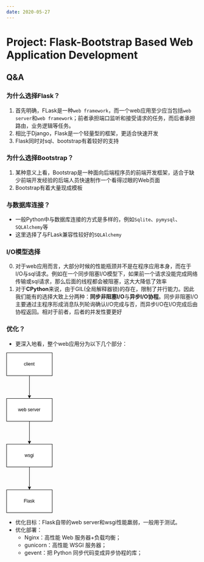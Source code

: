 ```yaml
---
date: 2020-05-27
---
```


# Project: Flask-Bootstrap Based Web Application Development

## Q&A

### 为什么选择Flask？

1. 首先明确，FLask是一种`web framework`，而一个web应用至少应当包括`web server`和`web framework`；前者承担端口监听和接受请求的任务，而后者承担路由，业务逻辑等任务。
2. 相比于Django，Flask是一个轻量型的框架，更适合快速开发
3. Flask同时对sql、bootstrap有着较好的支持

### 为什么选择Bootstrap？

1. 某种意义上看，Bootstrap是一种面向后端程序员的前端开发框架，适合于缺少前端开发经验的后端人员快速制作一个看得过眼的Web页面
2. Bootstrap有着大量现成模板

### 与数据库连接？

- 一般Python中与数据库连接的方式是多样的，例如`Sqlite`、`pymysql`、`SQLAlchemy`等
- 这里选择了与FLask兼容性较好的`SQLAlchemy`

### I/O模型选择

0. 对于web应用而言，大部分时候的性能瓶颈并不是在程序应用本身，而在于I/O与sql请求。例如在一个同步阻塞I/O模型下，如果前一个请求没能完成网络传输或sql请求，那么后面的线程都会被阻塞，这大大降低了效率
1. 对于**CPython**来说，由于GIL(全局解释器锁)的存在，限制了并行能力。因此我们能有的选择大致上分两种：**同步非阻塞I/O**与**异步I/O协程**。同步非阻塞I/O主要通过主程序形成消息队列轮询确认I/O完成与否，而异步I/O在I/O完成后由协程返回。相对于前者，后者的并发性要更好

### 优化？

- 更深入地看，整个web应用分为以下几个部分：

<svg xmlns="http://www.w3.org/2000/svg" xmlns:xlink="http://www.w3.org/1999/xlink" version="1.1" width="121px" viewBox="-0.5 -0.5 121 421" content="&lt;mxfile host=&quot;&quot; modified=&quot;2020-05-27T09:16:39.131Z&quot; agent=&quot;5.0 (Windows NT 10.0; Win64; x64) AppleWebKit/537.36 (KHTML, like Gecko) Code/1.45.1 Chrome/78.0.3904.130 Electron/7.2.4 Safari/537.36&quot; etag=&quot;wQMdJmF84meSNo5Ys76-&quot; version=&quot;13.1.3&quot;&gt;&lt;diagram id=&quot;6hGFLwfOUW9BJ-s0fimq&quot; name=&quot;Page-1&quot;&gt;&lt;mxGraphModel dx=&quot;102&quot; dy=&quot;324&quot; grid=&quot;1&quot; gridSize=&quot;10&quot; guides=&quot;1&quot; tooltips=&quot;1&quot; connect=&quot;1&quot; arrows=&quot;1&quot; fold=&quot;1&quot; page=&quot;1&quot; pageScale=&quot;1&quot; pageWidth=&quot;827&quot; pageHeight=&quot;1169&quot; math=&quot;0&quot; shadow=&quot;0&quot;&gt;&lt;root&gt;&lt;mxCell id=&quot;0&quot;/&gt;&lt;mxCell id=&quot;1&quot; parent=&quot;0&quot;/&gt;&lt;mxCell id=&quot;3&quot; style=&quot;edgeStyle=orthogonalEdgeStyle;rounded=0;orthogonalLoop=1;jettySize=auto;html=1;exitX=0.5;exitY=1;exitDx=0;exitDy=0;&quot; edge=&quot;1&quot; parent=&quot;1&quot; source=&quot;2&quot;&gt;&lt;mxGeometry relative=&quot;1&quot; as=&quot;geometry&quot;&gt;&lt;mxPoint x=&quot;130&quot; y=&quot;120&quot; as=&quot;targetPoint&quot;/&gt;&lt;/mxGeometry&gt;&lt;/mxCell&gt;&lt;mxCell id=&quot;2&quot; value=&quot;client&quot; style=&quot;rounded=0;whiteSpace=wrap;html=1;&quot; vertex=&quot;1&quot; parent=&quot;1&quot;&gt;&lt;mxGeometry x=&quot;70&quot; width=&quot;120&quot; height=&quot;60&quot; as=&quot;geometry&quot;/&gt;&lt;/mxCell&gt;&lt;mxCell id=&quot;6&quot; style=&quot;edgeStyle=orthogonalEdgeStyle;rounded=0;orthogonalLoop=1;jettySize=auto;html=1;exitX=0.5;exitY=1;exitDx=0;exitDy=0;&quot; edge=&quot;1&quot; parent=&quot;1&quot; source=&quot;4&quot; target=&quot;5&quot;&gt;&lt;mxGeometry relative=&quot;1&quot; as=&quot;geometry&quot;/&gt;&lt;/mxCell&gt;&lt;mxCell id=&quot;4&quot; value=&quot;web server&quot; style=&quot;rounded=0;whiteSpace=wrap;html=1;&quot; vertex=&quot;1&quot; parent=&quot;1&quot;&gt;&lt;mxGeometry x=&quot;70&quot; y=&quot;120&quot; width=&quot;120&quot; height=&quot;60&quot; as=&quot;geometry&quot;/&gt;&lt;/mxCell&gt;&lt;mxCell id=&quot;8&quot; style=&quot;edgeStyle=orthogonalEdgeStyle;rounded=0;orthogonalLoop=1;jettySize=auto;html=1;exitX=0.5;exitY=1;exitDx=0;exitDy=0;entryX=0.5;entryY=0;entryDx=0;entryDy=0;&quot; edge=&quot;1&quot; parent=&quot;1&quot; source=&quot;5&quot; target=&quot;7&quot;&gt;&lt;mxGeometry relative=&quot;1&quot; as=&quot;geometry&quot;/&gt;&lt;/mxCell&gt;&lt;mxCell id=&quot;5&quot; value=&quot;wsgi&quot; style=&quot;rounded=0;whiteSpace=wrap;html=1;&quot; vertex=&quot;1&quot; parent=&quot;1&quot;&gt;&lt;mxGeometry x=&quot;70&quot; y=&quot;240&quot; width=&quot;120&quot; height=&quot;60&quot; as=&quot;geometry&quot;/&gt;&lt;/mxCell&gt;&lt;mxCell id=&quot;7&quot; value=&quot;Flask&quot; style=&quot;rounded=0;whiteSpace=wrap;html=1;&quot; vertex=&quot;1&quot; parent=&quot;1&quot;&gt;&lt;mxGeometry x=&quot;70&quot; y=&quot;360&quot; width=&quot;120&quot; height=&quot;60&quot; as=&quot;geometry&quot;/&gt;&lt;/mxCell&gt;&lt;/root&gt;&lt;/mxGraphModel&gt;&lt;/diagram&gt;&lt;/mxfile&gt;" onclick="(function(svg){var src=window.event.target||window.event.srcElement;while (src!=null&amp;&amp;src.nodeName.toLowerCase()!='a'){src=src.parentNode;}if(src==null){if(svg.wnd!=null&amp;&amp;!svg.wnd.closed){svg.wnd.focus();}else{var r=function(evt){if(evt.data=='ready'&amp;&amp;evt.source==svg.wnd){svg.wnd.postMessage(decodeURIComponent(svg.getAttribute('content')),'*');window.removeEventListener('message',r);}};window.addEventListener('message',r);svg.wnd=window.open('https://app.diagrams.net/?client=1&amp;lightbox=1&amp;edit=_blank');}}})(this);" style="cursor:pointer;max-width:100%;max-height:421px;"><defs/><g><path d="M 60 60 L 60 113.63" fill="none" stroke="#000000" stroke-miterlimit="10" pointer-events="stroke"/><path d="M 60 118.88 L 56.5 111.88 L 60 113.63 L 63.5 111.88 Z" fill="#000000" stroke="#000000" stroke-miterlimit="10" pointer-events="all"/><rect x="0" y="0" width="120" height="60" fill="#ffffff" stroke="#000000" pointer-events="all"/><g transform="translate(-0.5 -0.5)"><switch><foreignObject style="overflow: visible; text-align: left;" pointer-events="none" width="100%" height="100%" requiredFeatures="http://www.w3.org/TR/SVG11/feature#Extensibility"><div xmlns="http://www.w3.org/1999/xhtml" style="display: flex; align-items: unsafe center; justify-content: unsafe center; width: 118px; height: 1px; padding-top: 30px; margin-left: 1px;"><div style="box-sizing: border-box; font-size: 0; text-align: center; "><div style="display: inline-block; font-size: 12px; font-family: Helvetica; color: #000000; line-height: 1.2; pointer-events: all; white-space: normal; word-wrap: normal; ">client</div></div></div></foreignObject><text x="60" y="34" fill="#000000" font-family="Helvetica" font-size="12px" text-anchor="middle">client</text></switch></g><path d="M 60 180 L 60 233.63" fill="none" stroke="#000000" stroke-miterlimit="10" pointer-events="stroke"/><path d="M 60 238.88 L 56.5 231.88 L 60 233.63 L 63.5 231.88 Z" fill="#000000" stroke="#000000" stroke-miterlimit="10" pointer-events="all"/><rect x="0" y="120" width="120" height="60" fill="#ffffff" stroke="#000000" pointer-events="all"/><g transform="translate(-0.5 -0.5)"><switch><foreignObject style="overflow: visible; text-align: left;" pointer-events="none" width="100%" height="100%" requiredFeatures="http://www.w3.org/TR/SVG11/feature#Extensibility"><div xmlns="http://www.w3.org/1999/xhtml" style="display: flex; align-items: unsafe center; justify-content: unsafe center; width: 118px; height: 1px; padding-top: 150px; margin-left: 1px;"><div style="box-sizing: border-box; font-size: 0; text-align: center; "><div style="display: inline-block; font-size: 12px; font-family: Helvetica; color: #000000; line-height: 1.2; pointer-events: all; white-space: normal; word-wrap: normal; ">web server</div></div></div></foreignObject><text x="60" y="154" fill="#000000" font-family="Helvetica" font-size="12px" text-anchor="middle">web server</text></switch></g><path d="M 60 300 L 60 353.63" fill="none" stroke="#000000" stroke-miterlimit="10" pointer-events="stroke"/><path d="M 60 358.88 L 56.5 351.88 L 60 353.63 L 63.5 351.88 Z" fill="#000000" stroke="#000000" stroke-miterlimit="10" pointer-events="all"/><rect x="0" y="240" width="120" height="60" fill="#ffffff" stroke="#000000" pointer-events="all"/><g transform="translate(-0.5 -0.5)"><switch><foreignObject style="overflow: visible; text-align: left;" pointer-events="none" width="100%" height="100%" requiredFeatures="http://www.w3.org/TR/SVG11/feature#Extensibility"><div xmlns="http://www.w3.org/1999/xhtml" style="display: flex; align-items: unsafe center; justify-content: unsafe center; width: 118px; height: 1px; padding-top: 270px; margin-left: 1px;"><div style="box-sizing: border-box; font-size: 0; text-align: center; "><div style="display: inline-block; font-size: 12px; font-family: Helvetica; color: #000000; line-height: 1.2; pointer-events: all; white-space: normal; word-wrap: normal; ">wsgi</div></div></div></foreignObject><text x="60" y="274" fill="#000000" font-family="Helvetica" font-size="12px" text-anchor="middle">wsgi</text></switch></g><rect x="0" y="360" width="120" height="60" fill="#ffffff" stroke="#000000" pointer-events="all"/><g transform="translate(-0.5 -0.5)"><switch><foreignObject style="overflow: visible; text-align: left;" pointer-events="none" width="100%" height="100%" requiredFeatures="http://www.w3.org/TR/SVG11/feature#Extensibility"><div xmlns="http://www.w3.org/1999/xhtml" style="display: flex; align-items: unsafe center; justify-content: unsafe center; width: 118px; height: 1px; padding-top: 390px; margin-left: 1px;"><div style="box-sizing: border-box; font-size: 0; text-align: center; "><div style="display: inline-block; font-size: 12px; font-family: Helvetica; color: #000000; line-height: 1.2; pointer-events: all; white-space: normal; word-wrap: normal; ">Flask</div></div></div></foreignObject><text x="60" y="394" fill="#000000" font-family="Helvetica" font-size="12px" text-anchor="middle">Flask</text></switch></g></g><switch><g requiredFeatures="http://www.w3.org/TR/SVG11/feature#Extensibility"/><a transform="translate(0,-5)" xlink:href="https://desk.draw.io/support/solutions/articles/16000042487" target="_blank"><text text-anchor="middle" font-size="10px" x="50%" y="100%">Viewer does not support full SVG 1.1</text></a></switch></svg>

- 优化目标：Flask自带的web server和wsgi性能羸弱，一般用于测试。
- 优化部署：
  - Nginx：高性能 Web 服务器+负载均衡；
  - gunicorn：高性能 WSGI 服务器；
  - gevent：把 Python 同步代码变成异步协程的库；